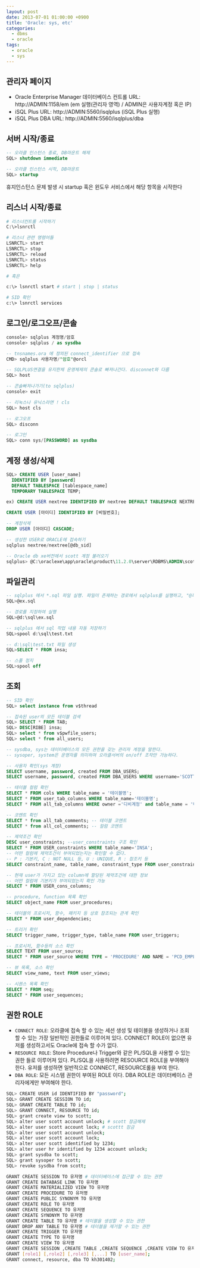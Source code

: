 ```yaml
---
layout: post
date: 2013-07-01 01:00:00 +0900
title: 'Oracle: sys, etc'
categories:
  - dbms
  - oracle
tags:
  - oracle
  - sys
---
```


## 관리자 페이지

- Oracle Enterprise Manager 데이터베이스 컨트롤 URL: http://ADMIN:1158/em (em 실행(관리자 영역) / ADMIN은 사용자계정 혹은 IP)
- iSQL Plus URL: http://ADMIN:5560/isqlplus  (iSQL Plus 실행)
- iSQL Plus DBA URL: http://ADMIN:5560/isqlplus/dba

## 서버 시작/종료

```sql
-- 오라클 인스턴스 종료, DB마운트 해제
SQL> shutdown immediate

-- 오라클 인스턴스 시작, DB마운트
SQL> startup
```

휴지인스턴스 문제 발생 시 startup 혹은 윈도우 서비스에서 해당 항목을 시작한다

## 리스너 시작/종료

```bash
# 리스너컨트롤 시작하기
C:\>lsnrctl

# 리스너 관련 명령어들
LSNRCTL> start
LSNRCTL> stop
LSNRCTL> reload
LSNRCTL> status
LSNRCTL> help

# 혹은

c:\> lsnrctl start # start | stop | status

# SID 확인
c:\> lsnrctl services
```

## 로그인/로그오프/콘솔

```sql
console> sqlplus 계정명/암호
console> sqlplus / as sysdba

-- tnsnames.ora 에 정의된 connect_identifier 으로 접속
CMD> sqlplus 사용자명/"암호"@orcl

-- SQLPLUS연결을 유지한체 운영체제의 콘솔로 빠져나간다. disconnet와 다름
SQL> host

-- 콘솔빠져나가기(to sqlplus)
console> exit

-- 리눅스나 유닉스라면 ! cls
SQL> host cls

-- 로그오프
SQL> disconn

-- 로그인
SQL> conn sys/[PASSWORD] as sysdba
```

## 계정 생성/삭제

```sql
SQL> CREATE USER [user_name]
  IDENTIFIED BY [password]
  DEFAULT TABLESPACE [tablespace_name]
  TEMPORARY TABLESPACE TEMP;

ex) CREATE USER nextree IDENTIFIED BY nextree DEFAULT TABLESPACE NEXTREE TEMPORARY TABLESPACE TEMP;

CREATE USER [아이디] IDENTIFIED BY [비밀번호];

-- 계정삭제
DROP USER [아이디] CASCADE;

-- 생성한 USER로 ORACLE에 접속하기
sqlplus nextree/nextree[@db_sid]

-- Oracle db xe버전에서 scott 계정 불러오기
sqlplus> @C:\oraclexe\app\oracle\product\11.2.0\server\RDBMS\ADMIN\scott.sql
```

## 파일관리

```sql
-- sqlplus 에서 *.sql 파일 실행. 파일이 존재하는 경로에서 sqlplus를 실행하고, "@파일명" 명령을 실행하면 된다.
SQL>@ex.sql

-- 경로를 지정하여 실행
SQL>@d:\sql\ex.sql

-- sqlplus 에서 sql 작업 내용 자동 저장하기
SQL>spool d:\sql\test.txt

-- d:\sql\test.txt 파일 생성
SQL>SELECT * FROM insa;

-- 스풀 정지
SQL>spool off
```

## 조회

```sql
-- SID 확인
SQL> select instance from v$thread

-- 접속된 user의 모든 테이블 검색
SQL> SELECT * FROM TAB;         
SQL> DESC[RIBE] insa;
SQL> select * from v$pwfile_users;
SQL> select * from all_users;

-- sysdba, sys는 데이터베이스의 모든 권한을 갖는 관리자 계정을 말한다.
-- sysoper, system은 운영자를 의미하며 오라클서버의 on/off 조작만 가능하다.

-- 사용자 확인(sys 계정)
SELECT username, password, created FROM DBA_USERS;
SELECT username, password, created FROM DBA_USERS WHERE username='SCOTT';

-- 테이블 컬럼 확인
SELECT * FROM cols WHERE table_name = '테이블명';
SELECT * FROM user_tab_columns WHERE table_name='테이블명';
SELECT * FROM all_tab_columns WHERE owner ='디비계정' and table_name = '테이블명'

-- 코멘트 확인
SELECT * from all_tab_comments; -- 테이블 코멘트
SELECT * from all_col_comments; -- 컬럼 코멘트

-- 제약조건 확인
DESC user_constraints; --user_constraints 구조 확인
SELECT * FROM USER_constraints WHERE table_name='INSA';
-- 어떤 컬럼에 제약조건이 부여되었는지는 확인할 수 없다.
-- P : 기본키, C : NOT NULL 등, U : UNIQUE, R : 참조키 등
SELECT constraint_name, table_name, constraint_type FROM user_constraints;

-- 현재 user가 가지고 있는 column에 할당된 제약조건에 대한 정보
-- 어떤 컬럼에 기본키가 부여되었는지 확인 가능
SELECT * FROM USER_cons_columns;

-- procedure, function 목록 확인
SELECT object_name FROM user_procedures;

-- 테이블의 프로시저, 함수, 패키지 등 상호 참조되는 관계 확인
SELECT * FROM user_dependencies;

-- 트리거 확인
SELECT trigger_name, trigger_type, table_name FROM user_triggers;

-- 프로시저, 함수등의 소스 확인
SELECT TEXT FROM user_source;
SELECT * FROM user_source WHERE TYPE = 'PROCEDURE' AND NAME = 'PCD_EMPLOYEE_1';

-- 뷰 목록, 소스 확인
SELECT view_name, text FROM user_views;

-- 시퀀스 목록 확인
SELECT * FROM seq;
SELECT * FROM user_sequences;
```

## 권한 ROLE

- `CONNECT ROLE`: 오라클에 접속 할 수 있는 세션 생성 및 테이블을 생성하거나 조회 할 수 있는 가장 일반적인 권한들로 이루어져 있다. CONNECT ROLE이 없으면 유저를 생성하고서도 Oracle에 접속 할 수가 없다.
- `RESOURCE ROLE`: Store Procedure나 Trigger와 같은 PL/SQL을 사용할 수 있는 권한 들로 이루어져 있다. PL/SQL을 사용하려면 RESOURCE ROLE을 부여해야 한다. 유저를 생성하면 일반적으로 CONNECT, RESOURCE롤을 부여 한다.
- `DBA ROLE`: 모든 시스템 권한이 부여된 ROLE 이다. DBA ROLE은 데이터베이스 관리자에게만 부여해야 한다.

```bash
SQL> CREATE USER id IDENTIFIED BY "password";
SQL> GRANT CREATE SESSION TO id;
SQL> GRANT CREATE TABLE TO id;
SQL> GRANT CONNECT, RESOURCE TO id;
SQL> grant create view to scott;
SQL> alter user scott account unlock; # scott 잠금해제
SQL> alter user scott account lock; # scottt 잠금
SQL> alter user scott account unlock;
SQL> alter user scott account lock;
SQL> alter user scott identified by 1234;
SQL> alter user hr identified by 1234 account unlock;
SQL> grant sysdba to scott;
SQL> grant sysoper to scott;
SQL> revoke sysdba from scott;

GRANT CREATE SESSION TO 유저명 # 데이터베이스에 접근할 수 있는 권한
GRANT CREATE DATABASE LINK TO 유저명
GRANT CREATE MATERIALIZED VIEW TO 유저명
GRANT CREATE PROCEDURE TO 유저명
GRANT CREATE PUBLIC SYNONYM TO 유저명
GRANT CREATE ROLE TO 유저명
GRANT CREATE SEQUENCE TO 유저명
GRANT CREATE SYNONYM TO 유저명
GRANT CREATE TABLE TO 유저명 # 테이블을 생성할 수 있는 권한
GRANT DROP ANY TABLE TO 유저명 # 테이블을 제거할 수 있는 권한
GRANT CREATE TRIGGER TO 유저명
GRANT CREATE TYPE TO 유저명
GRANT CREATE VIEW TO 유저명
GRANT CREATE SESSION ,CREATE TABLE ,CREATE SEQUENCE ,CREATE VIEW TO 유저명;
GRANT [role1] [,role2] [,role3] [,...] TO [user_name];
GRANT connect, resource, dba TO kh301402;
```
